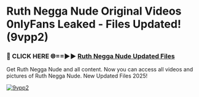 # Ruth Negga Nude Original Videos 0nlyFans Leaked - Files Updated! (9vpp2)

<h3>🔴 CLICK HERE 🌐==►► <a href="https://tinyurl.com/y5r63du9" rel="nofollow">Ruth Negga Nude Updated Files</a></h3>

Get Ruth Negga Nude and all content. Now you can access all videos and pictures of Ruth Negga Nude. New Updated Files 2025!

[![9vpp2](https://i.imgur.com/UVo9nyh.gif)](https://tinyurl.com/y5r63du9)
